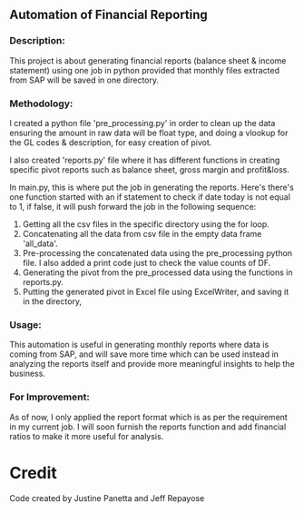 ## Automation of Financial Reporting

### Description:
This project is about generating financial reports (balance sheet & income statement) using one job in python provided that monthly files extracted from SAP will be saved in one directory.

### Methodology:
I created a python file 'pre_processing.py' in order to clean up the data ensuring the amount in raw data will be float type, and doing a vlookup for the GL codes & description, for easy creation of pivot.

I also created 'reports.py' file where it has different functions in creating specific pivot reports such as balance sheet, gross margin and profit&loss.

In main.py, this is where put the job in generating the reports. Here's there's one function started with an if statement to check if date today is not equal to 1, if false, it will push forward the job in the following sequence:
1. Getting all the csv files in the specific directory using the for loop.
2. Concatenating all the data from csv file in the empty data frame 'all_data'.
3. Pre-processing the concatenated data using the pre_processing python file. I also added a print code just to check the value counts of DF.
4. Generating the pivot from the pre_processed data using the functions in reports.py.
5. Putting the generated pivot in Excel file using ExcelWriter, and saving it in the directory,

### Usage:
This automation is useful in generating monthly reports where data is coming from SAP, and will save more time which can be used instead in analyzing the reports itself and provide more meaningful insights to help the business.

### For Improvement:
As of now, I only applied the report format which is as per the requirement in my current job.
I will soon furnish the reports function and add financial ratios to make it more useful for analysis.

# Credit 
Code created by Justine Panetta and Jeff Repayose
